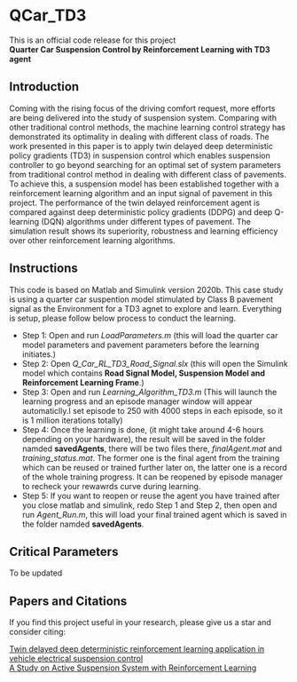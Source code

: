 # QCar_TD3
This is an official code release for this project  
__Quarter Car Suspension Control by Reinforcement Learning with TD3 agent__

## Introduction
Coming with the rising focus of the driving comfort request, more efforts are being delivered into the study of suspension system. Comparing with other traditional control methods, the machine learning control strategy has demonstrated its optimality in dealing with different class of roads. The work presented in this paper is to apply twin delayed deep deterministic policy gradients (TD3) in suspension control which enables suspension controller to go beyond searching for an optimal set of system parameters from traditional control method in dealing with different class of pavements. To achieve this, a suspension model has been established together with a reinforcement learning algorithm and an input signal of pavement in this project. The performance of the twin delayed reinforcement agent is compared against deep deterministic policy gradients (DDPG) and deep Q-learning (DQN) algorithms under different types of pavement. The simulation result shows its superiority, robustness and learning efficiency over other reinforcement learning algorithms.


## Instructions
This code is based on Matlab and Simulink version 2020b. This case study is using a quarter car suspention model stimulated by Class B pavement signal as the Environment for a TD3 agnet to explore and learn. Everything is setup, please follow below process to conduct the learning.
* Step 1: Open and run *LoadParameters.m* (this will load the quarter car model parameters and pavement parameters before the learning initiates.)
* Step 2: Open *Q_Car_RL_TD3_Road_Signal.slx* (this will open the Simulink model which contains __Road Signal Model, Suspension Model and Reinforcement Learning Frame__.)
* Step 3: Open and run *Learning_Algorithm_TD3.m* (This will launch the learning progress and an episode manager window will appear automaticlly.I set episode to 250 with 4000 steps in each episode, so it is 1 million iterations totally)
* Step 4: Once the learning is done, (it might take around 4-6 hours depending on your hardware), the result will be saved in the folder namded __savedAgents__, there will be two files there, *finalAgent.mat* and *training_status.mat*. The former one is the final agent from the training which can be reused or trained further later on, the latter one is a record of the whole training progress. It can be reopened by episode manager to recheck your rewawrds curve during learning.
* Step 5: If you want to reopen or reuse the agent you have trained after you close matlab and simulink, redo Step 1 and Step 2, then open and run *Agent_Run.m*, this will load your final trained agent which is saved in the folder namded __savedAgents__.

## Critical Parameters
To be updated

## Papers and Citations
If you find this project useful in your research, please give us a star and consider citing:

[Twin delayed deep deterministic reinforcement learning application in vehicle electrical suspension control](https://www.inderscienceonline.com/doi/epdf/10.1504/IJVP.2023.133852)  
[A Study on Active Suspension System with Reinforcement Learning](https://opus.lib.uts.edu.au/handle/10453/167608)
